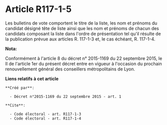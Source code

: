 # Article R117-1-5

Les bulletins de vote comportent le titre de la liste, les nom et prénoms du candidat désigné tête de liste ainsi que les nom
et prénoms de chacun des candidats composant la liste dans l'ordre de présentation tel qu'il résulte de la publication prévue
aux articles R. 117-1-3 et, le cas échéant, R. 117-1-4.

**Nota:**

Conformément à l'article 8 du décret n° 2015-1169 du 22 septembre 2015, le II de l'article 1er du présent décret entre en
vigueur à l'occasion du prochain renouvellement général des conseillers métropolitains de Lyon.

**Liens relatifs à cet article**

	**Créé par**:

	  - Décret n°2015-1169 du 22 septembre 2015 - art. 1

	**Cite**:

	  - Code électoral - art. R117-1-3
	  - Code électoral - art. R117-1-4

